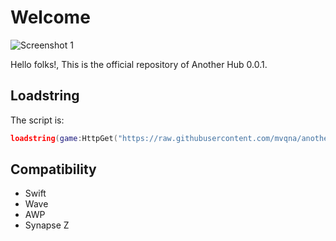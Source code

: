 # Welcome
![Screenshot 1](https://i.imgur.com/Cp8WqNT.png)

Hello folks!, This is the official repository of Another Hub 0.0.1.

## Loadstring
The script is:
```lua
loadstring(game:HttpGet("https://raw.githubusercontent.com/mvqna/another-hub/refs/heads/main/main/loader.lua", true))()
```
## Compatibility
* Swift
* Wave
* AWP
* Synapse Z


